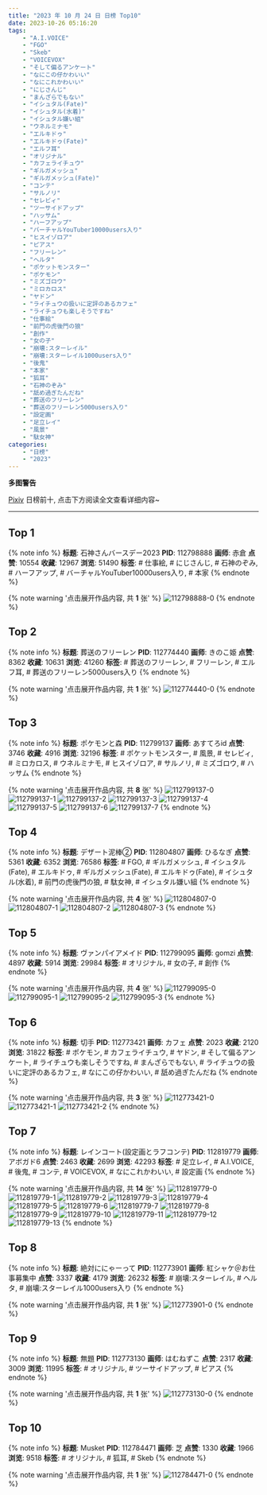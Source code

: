 ```yaml
---
title: "2023 年 10 月 24 日 日榜 Top10"
date: 2023-10-26 05:16:20
tags:
    - "A.I.VOICE"
    - "FGO"
    - "Skeb"
    - "VOICEVOX"
    - "そして偏るアンケート"
    - "なにこの仔かわいい"
    - "なにこれかわいい"
    - "にじさんじ"
    - "まんざらでもない"
    - "イシュタル(Fate)"
    - "イシュタル(水着)"
    - "イシュタル嫌い組"
    - "ウネルミナモ"
    - "エルキドゥ"
    - "エルキドゥ(Fate)"
    - "エルフ耳"
    - "オリジナル"
    - "カフェライチュウ"
    - "ギルガメッシュ"
    - "ギルガメッシュ(Fate)"
    - "コンテ"
    - "サルノリ"
    - "セレビィ"
    - "ツーサイドアップ"
    - "ハッサム"
    - "ハーフアップ"
    - "バーチャルYouTuber10000users入り"
    - "ヒスイゾロア"
    - "ピアス"
    - "フリーレン"
    - "ヘルタ"
    - "ポケットモンスター"
    - "ポケモン"
    - "ミズゴロウ"
    - "ミロカロス"
    - "ヤドン"
    - "ライチュウの扱いに定評のあるカフェ"
    - "ライチュウも楽しそうですね"
    - "仕事絵"
    - "前門の虎後門の狼"
    - "創作"
    - "女の子"
    - "崩壊:スターレイル"
    - "崩壊:スターレイル1000users入り"
    - "後鬼"
    - "本家"
    - "狐耳"
    - "石神のぞみ"
    - "舐め過ぎたんだね"
    - "葬送のフリーレン"
    - "葬送のフリーレン5000users入り"
    - "設定画"
    - "足立レイ"
    - "風景"
    - "駄女神"
categories:
    - "日榜"
    - "2023"
---
```


<i class="fa fa-triangle-exclamation"></i>**多图警告**<i class="fa fa-triangle-exclamation"></i>

[Pixiv](https://www.pixiv.net/) 日榜前十, 点击下方阅读全文查看详细内容~

<!-- more -->

---

## Top 1

{% note info %}
**标题**: 石神さんバースデー2023
**PID**: 112798888 **画师**: 赤倉
**点赞**: 10554 **收藏**: 12967 **浏览**: 51490
**标签**: # 仕事絵, # にじさんじ, # 石神のぞみ, # ハーフアップ, # バーチャルYouTuber10000users入り, # 本家
{% endnote %}

{% note warning '点击展开作品内容, 共 **1** 张' %}
![112798888-0](https://i.pixiv.re/img-original/img/2023/10/24/00/00/05/112798888_p0.jpg)
{% endnote %}

## Top 2

{% note info %}
**标题**: 葬送のフリーレン
**PID**: 112774440 **画师**: きのこ姫
**点赞**: 8362 **收藏**: 10631 **浏览**: 41260
**标签**: # 葬送のフリーレン, # フリーレン, # エルフ耳, # 葬送のフリーレン5000users入り
{% endnote %}

{% note warning '点击展开作品内容, 共 **1** 张' %}
![112774440-0](https://i.pixiv.re/img-original/img/2023/10/23/00/32/12/112774440_p0.jpg)
{% endnote %}

## Top 3

{% note info %}
**标题**: ポケモンと森
**PID**: 112799137 **画师**: あすてろid
**点赞**: 3746 **收藏**: 4916 **浏览**: 32196
**标签**: # ポケットモンスター, # 風景, # セレビィ, # ミロカロス, # ウネルミナモ, # ヒスイゾロア, # サルノリ, # ミズゴロウ, # ハッサム
{% endnote %}

{% note warning '点击展开作品内容, 共 **8** 张' %}
![112799137-0](https://i.pixiv.re/img-original/img/2023/10/24/00/01/25/112799137_p0.jpg)
![112799137-1](https://i.pixiv.re/img-original/img/2023/10/24/00/01/25/112799137_p1.jpg)
![112799137-2](https://i.pixiv.re/img-original/img/2023/10/24/00/01/25/112799137_p2.jpg)
![112799137-3](https://i.pixiv.re/img-original/img/2023/10/24/00/01/25/112799137_p3.jpg)
![112799137-4](https://i.pixiv.re/img-original/img/2023/10/24/00/01/25/112799137_p4.jpg)
![112799137-5](https://i.pixiv.re/img-original/img/2023/10/24/00/01/25/112799137_p5.jpg)
![112799137-6](https://i.pixiv.re/img-original/img/2023/10/24/00/01/25/112799137_p6.jpg)
![112799137-7](https://i.pixiv.re/img-original/img/2023/10/24/00/01/25/112799137_p7.jpg)
{% endnote %}

## Top 4

{% note info %}
**标题**: デザート泥棒②
**PID**: 112804807 **画师**: ひるなぎ
**点赞**: 5361 **收藏**: 6352 **浏览**: 76586
**标签**: # FGO, # ギルガメッシュ, # イシュタル(Fate), # エルキドゥ, # ギルガメッシュ(Fate), # エルキドゥ(Fate), # イシュタル(水着), # 前門の虎後門の狼, # 駄女神, # イシュタル嫌い組
{% endnote %}

{% note warning '点击展开作品内容, 共 **4** 张' %}
![112804807-0](https://i.pixiv.re/img-original/img/2023/10/24/06/00/02/112804807_p0.jpg)
![112804807-1](https://i.pixiv.re/img-original/img/2023/10/24/06/00/02/112804807_p1.jpg)
![112804807-2](https://i.pixiv.re/img-original/img/2023/10/24/06/00/02/112804807_p2.jpg)
![112804807-3](https://i.pixiv.re/img-original/img/2023/10/24/06/00/02/112804807_p3.jpg)
{% endnote %}

## Top 5

{% note info %}
**标题**: ヴァンパイアメイド
**PID**: 112799095 **画师**: gomzi
**点赞**: 4897 **收藏**: 5914 **浏览**: 29984
**标签**: # オリジナル, # 女の子, # 創作
{% endnote %}

{% note warning '点击展开作品内容, 共 **4** 张' %}
![112799095-0](https://i.pixiv.re/img-original/img/2023/10/24/00/01/01/112799095_p0.jpg)
![112799095-1](https://i.pixiv.re/img-original/img/2023/10/24/00/01/01/112799095_p1.jpg)
![112799095-2](https://i.pixiv.re/img-original/img/2023/10/24/00/01/01/112799095_p2.jpg)
![112799095-3](https://i.pixiv.re/img-original/img/2023/10/24/00/01/01/112799095_p3.jpg)
{% endnote %}

## Top 6

{% note info %}
**标题**: 切手
**PID**: 112773421 **画师**: カフェ
**点赞**: 2023 **收藏**: 2120 **浏览**: 31822
**标签**: # ポケモン, # カフェライチュウ, # ヤドン, # そして偏るアンケート, # ライチュウも楽しそうですね, # まんざらでもない, # ライチュウの扱いに定評のあるカフェ, # なにこの仔かわいい, # 舐め過ぎたんだね
{% endnote %}

{% note warning '点击展开作品内容, 共 **3** 张' %}
![112773421-0](https://i.pixiv.re/img-original/img/2023/10/23/00/02/44/112773421_p0.jpg)
![112773421-1](https://i.pixiv.re/img-original/img/2023/10/23/00/02/44/112773421_p1.jpg)
![112773421-2](https://i.pixiv.re/img-original/img/2023/10/23/00/02/44/112773421_p2.jpg)
{% endnote %}

## Top 7

{% note info %}
**标题**: レインコート(設定画とラフコンテ)
**PID**: 112819779 **画师**: アボガド6
**点赞**: 2463 **收藏**: 2699 **浏览**: 42293
**标签**: # 足立レイ, # A.I.VOICE, # 後鬼, # コンテ, # VOICEVOX, # なにこれかわいい, # 設定画
{% endnote %}

{% note warning '点击展开作品内容, 共 **14** 张' %}
![112819779-0](https://i.pixiv.re/img-original/img/2023/10/24/21/33/10/112819779_p0.jpg)
![112819779-1](https://i.pixiv.re/img-original/img/2023/10/24/21/33/10/112819779_p1.jpg)
![112819779-2](https://i.pixiv.re/img-original/img/2023/10/24/21/33/10/112819779_p2.jpg)
![112819779-3](https://i.pixiv.re/img-original/img/2023/10/24/21/33/10/112819779_p3.jpg)
![112819779-4](https://i.pixiv.re/img-original/img/2023/10/24/21/33/10/112819779_p4.jpg)
![112819779-5](https://i.pixiv.re/img-original/img/2023/10/24/21/33/10/112819779_p5.jpg)
![112819779-6](https://i.pixiv.re/img-original/img/2023/10/24/21/33/10/112819779_p6.jpg)
![112819779-7](https://i.pixiv.re/img-original/img/2023/10/24/21/33/10/112819779_p7.jpg)
![112819779-8](https://i.pixiv.re/img-original/img/2023/10/24/21/33/10/112819779_p8.jpg)
![112819779-9](https://i.pixiv.re/img-original/img/2023/10/24/21/33/10/112819779_p9.jpg)
![112819779-10](https://i.pixiv.re/img-original/img/2023/10/24/21/33/10/112819779_p10.jpg)
![112819779-11](https://i.pixiv.re/img-original/img/2023/10/24/21/33/10/112819779_p11.jpg)
![112819779-12](https://i.pixiv.re/img-original/img/2023/10/24/21/33/10/112819779_p12.jpg)
![112819779-13](https://i.pixiv.re/img-original/img/2023/10/24/21/33/10/112819779_p13.jpg)
{% endnote %}

## Top 8

{% note info %}
**标题**: 絶対ににゃーって
**PID**: 112773901 **画师**: 紅シャケ＠お仕事募集中
**点赞**: 3337 **收藏**: 4179 **浏览**: 26232
**标签**: # 崩壊:スターレイル, # ヘルタ, # 崩壊:スターレイル1000users入り
{% endnote %}

{% note warning '点击展开作品内容, 共 **1** 张' %}
![112773901-0](https://i.pixiv.re/img-original/img/2023/10/23/00/15/24/112773901_p0.jpg)
{% endnote %}

## Top 9

{% note info %}
**标题**: 無題
**PID**: 112773130 **画师**: はむねずこ
**点赞**: 2317 **收藏**: 3009 **浏览**: 11995
**标签**: # オリジナル, # ツーサイドアップ, # ピアス
{% endnote %}

{% note warning '点击展开作品内容, 共 **1** 张' %}
![112773130-0](https://i.pixiv.re/img-original/img/2023/10/23/00/00/20/112773130_p0.jpg)
{% endnote %}

## Top 10

{% note info %}
**标题**: Musket
**PID**: 112784471 **画师**: 芝
**点赞**: 1330 **收藏**: 1966 **浏览**: 9518
**标签**: # オリジナル, # 狐耳, # Skeb
{% endnote %}

{% note warning '点击展开作品内容, 共 **1** 张' %}
![112784471-0](https://i.pixiv.re/img-original/img/2023/10/23/13/19/20/112784471_p0.png)
{% endnote %}
